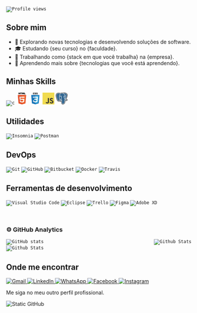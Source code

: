 <code><img src="https://komarev.com/ghpvc/?username=davifdev085&color=006bed" alt="Profile views" /></code>

## Sobre mim

- 🤔 Explorando novas tecnologias e desenvolvendo soluções de software.
- 🎓 Estudando {seu curso} no {faculdade}.
- 💼 Trabalhando como {stack em que você trabalha} na {empresa}.
- 🌱 Aprendendo mais sobre {tecnologias que você está aprendendo}.

## Minhas Skills

<code><img height="32" src="https://cdn.iconscout.com/icon/free/png-512/c-programming-569564.png" alt="c"/></code>
<code><img height="32" src="https://raw.githubusercontent.com/github/explore/80688e429a7d4ef2fca1e82350fe8e3517d3494d/topics/html/html.png" alt="HTML5"/></code>
<code><img height="32" src="https://raw.githubusercontent.com/github/explore/80688e429a7d4ef2fca1e82350fe8e3517d3494d/topics/css/css.png" alt="CSS"/></code>
<code><img height="32" src="https://raw.githubusercontent.com/github/explore/80688e429a7d4ef2fca1e82350fe8e3517d3494d/topics/javascript/javascript.png" alt="Javascript"/></code>
<code><img height="32" src="https://raw.githubusercontent.com/github/explore/80688e429a7d4ef2fca1e82350fe8e3517d3494d/topics/postgresql/postgresql.png" alt="PostegreSQL"/></code>

## Utilidades

<code><img src="https://img.shields.io/badge/-Insomnia-333333?style=flat&logo=insomnia" alt="Insomnia" /></code>
<code><img src="https://img.shields.io/badge/-Postman-333333?style=flat&logo=postman" alt="Postman" /></code>

## DevOps

<code><img src="https://img.shields.io/badge/-Git-333333?style=flat&logo=git" alt="Git" /></code>
<code><img src="https://img.shields.io/badge/-GitHub-333333?style=flat&logo=github" alt="GitHub" /></code>
<code><img src="https://img.shields.io/badge/-Bitbucket-333333?style=flat&logo=bitbucket" alt="Bitbucket" /></code>
<code><img src="https://img.shields.io/badge/-Docker-333333?style=flat&logo=docker" alt="Docker" /></code>
<code><img src="https://img.shields.io/badge/-Travis-333333?style=flat&logo=travis" alt="Travis" /></code>

## Ferramentas de desenvolvimento

<code><img src="https://img.shields.io/badge/-Visual%20Studio%20Code-333333?style=flat&logo=visual-studio-code&logoColor=007ACC" alt="Visual Studio Code" /></code>
<code><img src="https://img.shields.io/badge/-Eclipse-333333?style=flat&logo=eclipse-ide&logoColor=2C2255" alt="Eclipse" /></code>
<code><img src="https://img.shields.io/badge/-Trello-333333?style=flat&logo=trello&logoColor=007ACC" alt="Trello" /></code>
<code><img src="https://img.shields.io/badge/-Figma-333333?style=flat&logo=figma&logoColor=007ACC" alt="Figma" /></code>
<code><img src="https://img.shields.io/badge/-Adobe%20XD-333333?style=flat&logo=adobe-xd&logoColor=007ACC" alt="Adobe XD" /></code>

<br/>

### ⚙️ GitHub Analytics

<code><img title="Perfil do Davi Felipe"
        align="left"
        src="https://github-readme-stats.vercel.app/api?username=davifdev085&theme=dracula&show_icons=true" alt="GitHub stats"
      /></code>
      <code><img title="Perfil do Davi Felipe"
        align="right"
        src="https://github-readme-stats.vercel.app/api/top-langs/?username=iuricode&theme=dark&hide_border=false&include_all_commits=true&count_private=true&layout=compact"
        alt="Github Stats"
      /></code>
      <br/>
      <code><img title="Perfil do Davi Felipe"
        align="top"
        src="https://github-readme-streak-stats.herokuapp.com/?user=davifdev085&theme=dark&hide_border=false"
        alt="Github Stats"
      /></code>

## Onde me encontrar

<p align="left">
  <a href="LINK-DO-SEU-GMAIL" title="Gmail">
    <img src="https://img.shields.io/badge/-Gmail-FF0000?style=flat-square&labelColor=FF0000&logo=gmail&logoColor=white" alt="Gmail"/>
  </a>
  <a href="LINK-DO-SEU-LINKEDIN" title="LinkedIn">
    <img src="https://img.shields.io/badge/-Linkedin-0e76a8?style=flat-square&logo=Linkedin&logoColor=white" alt="LinkedIn"/>
  </a>
  <a href="API-DO-SEU-WHATSAPP" title="WhatsApp">
    <img src="https://img.shields.io/badge/-WhatsApp-25d366?style=flat-square&labelColor=25d366&logo=whatsapp&logoColor=white" alt="WhatsApp"/>
  </a>
  <a href="LINK-DO-SEU-FACEBOOK" title="Facebook">
    <img src="https://img.shields.io/badge/-Facebook-3b5998?style=flat-square&labelColor=3b5998&logo=facebook&logoColor=white" alt="Facebook"/>
  </a>
  <a href="LINK-DO-SEU-INSTAGRAM" title="Instagram">
    <img src="https://img.shields.io/badge/-Instagram-DF0174?style=flat-square&labelColor=DF0174&logo=instagram&logoColor=white" alt="Instagram"/>
  </a>
  <p>Me siga no meu outro perfil profissional.</p>
  <img src="https://img.shields.io/static/v1?label=Overview&message=davifdev085&color=f8efd4&style=for-the-badge&logo=GitHub" alt="Static GitHub"/>
</p>
